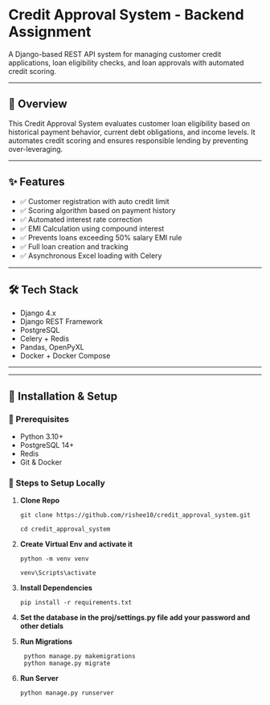 # Credit Approval System - Backend Assignment

A Django-based REST API system for managing customer credit applications, loan eligibility checks, and loan approvals with automated credit scoring.

---

## 🎯 Overview

This Credit Approval System evaluates customer loan eligibility based on historical payment behavior, current debt obligations, and income levels. It automates credit scoring and ensures responsible lending by preventing over-leveraging.

---

## ✨ Features

- ✅ Customer registration with auto credit limit
- ✅ Scoring algorithm based on payment history
- ✅ Automated interest rate correction
- ✅ EMI Calculation using compound interest
- ✅ Prevents loans exceeding 50% salary EMI rule
- ✅ Full loan creation and tracking
- ✅ Asynchronous Excel loading with Celery

---

## 🛠️ Tech Stack

- Django 4.x
- Django REST Framework
- PostgreSQL
- Celery + Redis
- Pandas, OpenPyXL
- Docker + Docker Compose

---

---

## 🚀 Installation & Setup

### 🧰 Prerequisites
- Python 3.10+
- PostgreSQL 14+
- Redis
- Git & Docker

### 🧩 Steps to Setup Locally

1. **Clone Repo**
   ```
   git clone https://github.com/rishee10/credit_approval_system.git
   
   cd credit_approval_system
   ```
2. **Create Virtual Env and activate it**

     ```
     python -m venv venv
  
     venv\Scripts\activate
     ```

3. **Install Dependencies**
   ```
   pip install -r requirements.txt
   ```

4. **Set the database in the proj/settings.py file add your password and other detials**

5. **Run Migrations**
   ```
    python manage.py makemigrations
    python manage.py migrate
   ```

6. **Run Server**

   ```
   python manage.py runserver
   ```
   





